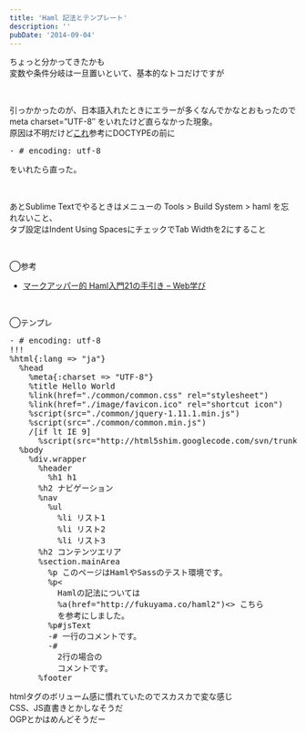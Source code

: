 ```yaml
---
title: 'Haml 記法とテンプレート'
description: ''
pubDate: '2014-09-04'
---
```


<p>ちょっと分かってきたかも<br>
変数や条件分岐は一旦置いといて、基本的なトコだけですが</p>
<p>&nbsp;</p>
<p>引っかかったのが、日本語入れたときにエラーが多くなんでかなとおもったので meta charset=”UTF-8″ をいれたけど直らなかった現象。<br>
原因は不明だけど<a href="http://tom-blog.com/%E3%80%90haml%E3%80%91%E6%97%A5%E6%9C%AC%E8%AA%9E%E6%96%87%E5%AD%97%E3%82%92%E5%90%AB%E3%82%80%E3%81%A8%E3%82%A8%E3%83%A9%E3%83%BC%E3%81%8C%E3%81%A7%E3%82%8B%E3%81%AE%E3%81%A7%E3%80%90%E3%82%B3/">これ</a>参考にDOCTYPEの前に</p>
<pre class="brush: xml; title: ; notranslate" title="">- # encoding: utf-8</pre>
<p>をいれたら直った。</p>
<p>&nbsp;</p>
<p>あとSublime Textでやるときはメニューの Tools &gt; Build System &gt; haml を忘れないこと、<br>
タブ設定はIndent Using SpacesにチェックでTab Widthを2にすること</p>
<p>&nbsp;</p>
<p>◯参考</p>
<ul>
<li><a href="http://fukuyama.co/haml2">マークアッパー的 Haml入門21の手引き – Web学び</a></li>
</ul>
<p>&nbsp;</p>
<p>◯テンプレ</p>
<pre class="brush: xml; title: ; notranslate" title="">- # encoding: utf-8
!!!
%html{:lang =&gt; "ja"}
  %head
    %meta{:charset =&gt; "UTF-8"}
    %title Hello World
    %link(href="./common/common.css" rel="stylesheet")
    %link(href="./image/favicon.ico" rel="shortcut icon")
    %script(src="./common/jquery-1.11.1.min.js")
    %script(src="./common/common.min.js")
    /[if lt IE 9]
      %script(src="http://html5shim.googlecode.com/svn/trunk/html5.js")
  %body
    %div.wrapper
      %header
        %h1 h1
      %h2 ナビゲーション
      %nav
        %ul
          %li リスト1
          %li リスト2
          %li リスト3
      %h2 コンテンツエリア
      %section.mainArea
        %p このページはHamlやSassのテスト環境です。
        %p&lt;
          Hamlの記法については
          %a(href="http://fukuyama.co/haml2")&lt;&gt; こちら
          を参考にしました。
        %p#jsText
        -# 一行のコメントです。
        -#
          2行の場合の
          コメントです。
      %footer
</pre>
<p>htmlタグのボリューム感に慣れていたのでスカスカで変な感じ<br>
CSS、JS直書きとかしなそうだ<br>
OGPとかはめんどそうだー</p>

